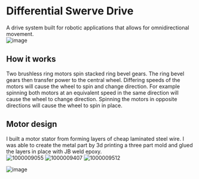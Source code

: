 # Differential Swerve Drive
A drive system built for robotic applications that allows for omnidirectional movement.
<br>
![image](https://github.com/user-attachments/assets/d898ea0f-b6b2-4c19-8a46-1152930a5214)

## How it works
Two brushless ring motors spin stacked ring bevel gears. The ring bevel gears then transfer power to the central wheel. Differing speeds of the motors will cause the wheel to spin and change direction. For example spinning both motors at an equivalent speed in the same direction will cause the wheel to change direction. Spinning the motors in opposite directions will cause the wheel to spin in place.

## Motor design
I built a motor stator from forming layers of cheap laminated steel wire. I was able to create the metal part by 3d printing a three part mold and glued the layers in place with JB weld epoxy.
<br>
![1000009055](https://github.com/user-attachments/assets/379ed8b4-4064-4097-9ecf-3167dd03bf3d)
![1000009407](https://github.com/user-attachments/assets/b09c07a3-62b3-47fa-ac8e-20a9360a6d21)
![1000009512](https://github.com/user-attachments/assets/35ddbb3b-6340-444f-8215-5c9e038308d0)



![image](https://github.com/user-attachments/assets/3d4a2893-2eee-4d65-9310-0857f3d20b45)
